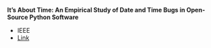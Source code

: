 **It’s About Time: An Empirical Study of Date and Time Bugs in Open-Source Python Software**
  * IEEE
  * [Link](https://ieeexplore-ieee-org.eres.library.manoa.hawaii.edu/document/11025657)
